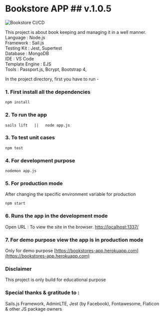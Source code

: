 # Bookstore APP ## v.1.0.5

![Bookstore CI/CD](https://github.com/Virtuallified/Bookstore/workflows/Bookstore%20CI/CD/badge.svg?branch=master)

This project is about book keeping and managing it in a well manner.
<br>Language : Node.js
<br>Framework : Sail.js
<br>Testing Kit : Jest, Supertest
<br>Database : MongoDB
<br>IDE : VS Code
<br>Template Engine : EJS
<br>Tools : Passport.js, Bcrypt, Bootstrap 4, 

In the project directory, first you have to run -

### 1. First install all the dependencies
```
npm install
```

### 2. To run the app
```
sails lift   ||   node app.js
```

### 3. To test unit cases
```
npm test
```

### 4. For development purpose
```
nodemon app.js
```

### 5. For production mode
After changing the specific environment variable for production
```
npm start
```

### 6. Runs the app in the development mode
Open URL : To view the site in the browser.
[http://localhost:1337/](http://localhost:1337/)

### 7. For demo purpose view the app is in production mode
Only for demo purpose
[https://bookstores-app.herokuapp.com](https://bookstores-app.herokuapp.com)

### Disclaimer
This project is only build for educational purpose

### Special thanks & gratitude to :
Sails.js Framework, AdminLTE, Jest (by Facebook), Fontawesome, Flaticon & other JS package owners